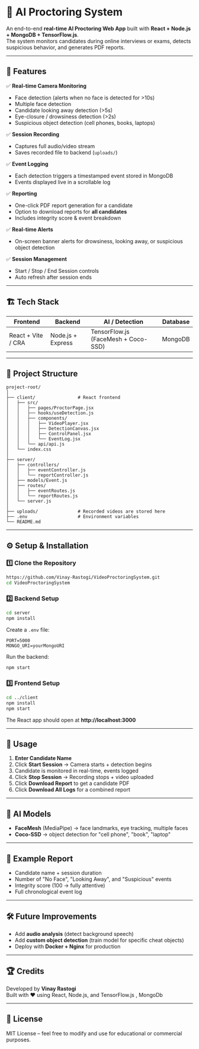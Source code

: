 
# 🎥 AI Proctoring System

An end-to-end **real-time AI Proctoring Web App** built with **React + Node.js + MongoDB + TensorFlow.js**.  
The system monitors candidates during online interviews or exams, detects suspicious behavior, and generates PDF reports.

---

## 🚀 Features

✅ **Real-time Camera Monitoring**  
- Face detection (alerts when no face is detected for >10s)  
- Multiple face detection  
- Candidate looking away detection (>5s)  
- Eye-closure / drowsiness detection (>2s)  
- Suspicious object detection (cell phones, books, laptops)

✅ **Session Recording**  
- Captures full audio/video stream  
- Saves recorded file to backend (`uploads/`)  

✅ **Event Logging**  
- Each detection triggers a timestamped event stored in MongoDB  
- Events displayed live in a scrollable log

✅ **Reporting**  
- One-click PDF report generation for a candidate  
- Option to download reports for **all candidates**  
- Includes integrity score & event breakdown

✅ **Real-time Alerts**  
- On-screen banner alerts for drowsiness, looking away, or suspicious object detection  

✅ **Session Management**  
- Start / Stop / End Session controls  
- Auto refresh after session ends  

---

## 🏗️ Tech Stack

| **Frontend** | **Backend** | **AI / Detection** | **Database** |
|-------------|-------------|------------------|-------------|
| React + Vite / CRA | Node.js + Express | TensorFlow.js (FaceMesh + Coco-SSD) | MongoDB |

---

## 📂 Project Structure

```
project-root/
│
├── client/                # React frontend
│   ├── src/
│   │   ├── pages/ProctorPage.jsx
│   │   ├── hooks/useDetection.js
│   │   ├── components/
│   │   │   ├── VideoPlayer.jsx
│   │   │   ├── DetectionCanvas.jsx
│   │   │   ├── ControlPanel.jsx
│   │   │   └── EventLog.jsx
│   │   └── api/api.js
│   └── index.css
│
├── server/
│   ├── controllers/
│   │   ├── eventController.js
│   │   └── reportController.js
│   ├── models/Event.js
│   ├── routes/
│   │   ├── eventRoutes.js
│   │   └── reportRoutes.js
│   └── server.js
│
├── uploads/               # Recorded videos are stored here
├── .env                   # Environment variables
└── README.md
```

---

## ⚙️ Setup & Installation

### 1️⃣ Clone the Repository
```bash
https://github.com/Vinay-Rastogi/VideoProctoringSystem.git
cd VideoProctoringSystem
```

### 2️⃣ Backend Setup
```bash
cd server
npm install
```

Create a `.env` file:
```env
PORT=5000
MONGO_URI=yourMongoURI
```

Run the backend:
```bash
npm start
```

### 3️⃣ Frontend Setup
```bash
cd ../client
npm install
npm start
```

The React app should open at **http://localhost:3000**

---

## 🎯 Usage

1. **Enter Candidate Name**  
2. Click **Start Session** → Camera starts + detection begins  
3. Candidate is monitored in real-time, events logged  
4. Click **Stop Session** → Recording stops + video uploaded  
5. Click **Download Report** to get a candidate PDF  
6. Click **Download All Logs** for a combined report

---

## 🧠 AI Models

- **FaceMesh** (MediaPipe) → face landmarks, eye tracking, multiple faces  
- **Coco-SSD** → object detection for "cell phone", "book", "laptop"

---

## 📄 Example Report

- Candidate name + session duration  
- Number of "No Face", "Looking Away", and "Suspicious" events  
- Integrity score (100 → fully attentive)  
- Full chronological event log

---

## 🛠️ Future Improvements

- Add **audio analysis** (detect background speech)  
- Add **custom object detection** (train model for specific cheat objects)  
- Deploy with **Docker + Nginx** for production

---

## 🏆 Credits

Developed by **Vinay Rastogi**  
Built with ❤️ using React, Node.js, and TensorFlow.js , MongoDb

---

## 📜 License

MIT License – feel free to modify and use for educational or commercial purposes.
